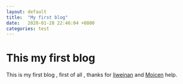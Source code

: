 ```yaml
---
layout: default
title:  "My first blog"
date:   2020-01-28 22:46:04 +0800
categories: test
---
```


# This my first blog
This is my first blog , first of all , thanks for [liweinan](https://github.com/liweinan) and [Moicen](https://github.com/Moicen) help. 